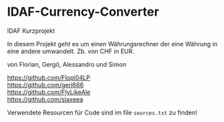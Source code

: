 # IDAF-Currency-Converter
 IDAF Kurzprojekt
 
 In diesem Projekt geht es um einen Währungsrechner der eine Währung in eine andere umwandelt. Zb. von CHF in EUR.

 von Florian, Gergö, Alessandro und Simon
                                                             
 https://github.com/Flopi04LP                               
 https://github.com/geri666                               
 https://github.com/FlyLikeAle                               
 https://github.com/slaxeea                               


Verwendete Resourcen für Code sind im file `sources.txt` zu finden!
